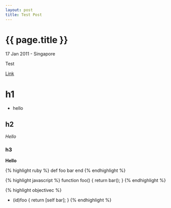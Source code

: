 ```yaml
---
layout: post
title: Test Post
---
```


# {{ page.title }}

17 Jan 2011 - Singapore

Test

[Link](http://github.com/petejkim)

# h1

* hello

## h2

_Hello_

### h3

**Hello**

{% highlight ruby %}
def foo
  bar
end
{% endhighlight %}

{% highlight javascript %}
function foo() {
  return bar();
}
{% endhighlight %}

{% highlight objectivec %}
- (id)foo {
  return [self bar];
}
{% endhighlight %}

